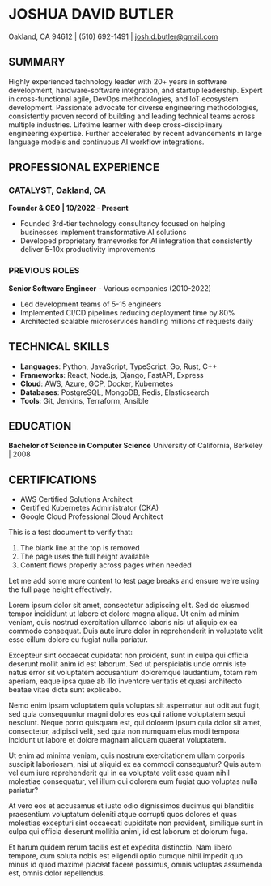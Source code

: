 # JOSHUA DAVID BUTLER

Oakland, CA 94612 | (510) 692-1491 | josh.d.butler@gmail.com

## SUMMARY

Highly experienced technology leader with 20+ years in software development, hardware-software integration, and startup leadership. Expert in cross-functional agile, DevOps methodologies, and IoT ecosystem development. Passionate advocate for diverse engineering methodologies, consistently proven record of building and leading technical teams across multiple industries. Lifetime learner with deep cross-disciplinary engineering expertise. Further accelerated by recent advancements in large language models and continuous AI workflow integrations.

## PROFESSIONAL EXPERIENCE

### CATALYST, Oakland, CA

**Founder & CEO | 10/2022 - Present**

- Founded 3rd-tier technology consultancy focused on helping businesses implement transformative AI solutions
- Developed proprietary frameworks for AI integration that consistently deliver 5-10x productivity improvements

### PREVIOUS ROLES

**Senior Software Engineer** - Various companies (2010-2022)
- Led development teams of 5-15 engineers
- Implemented CI/CD pipelines reducing deployment time by 80%
- Architected scalable microservices handling millions of requests daily

## TECHNICAL SKILLS

- **Languages**: Python, JavaScript, TypeScript, Go, Rust, C++
- **Frameworks**: React, Node.js, Django, FastAPI, Express
- **Cloud**: AWS, Azure, GCP, Docker, Kubernetes
- **Databases**: PostgreSQL, MongoDB, Redis, Elasticsearch
- **Tools**: Git, Jenkins, Terraform, Ansible

## EDUCATION

**Bachelor of Science in Computer Science**
University of California, Berkeley | 2008

## CERTIFICATIONS

- AWS Certified Solutions Architect
- Certified Kubernetes Administrator (CKA)
- Google Cloud Professional Cloud Architect

This is a test document to verify that:
1. The blank line at the top is removed
2. The page uses the full height available
3. Content flows properly across pages when needed

Let me add some more content to test page breaks and ensure we're using the full page height effectively.

Lorem ipsum dolor sit amet, consectetur adipiscing elit. Sed do eiusmod tempor incididunt ut labore et dolore magna aliqua. Ut enim ad minim veniam, quis nostrud exercitation ullamco laboris nisi ut aliquip ex ea commodo consequat. Duis aute irure dolor in reprehenderit in voluptate velit esse cillum dolore eu fugiat nulla pariatur.

Excepteur sint occaecat cupidatat non proident, sunt in culpa qui officia deserunt mollit anim id est laborum. Sed ut perspiciatis unde omnis iste natus error sit voluptatem accusantium doloremque laudantium, totam rem aperiam, eaque ipsa quae ab illo inventore veritatis et quasi architecto beatae vitae dicta sunt explicabo.

Nemo enim ipsam voluptatem quia voluptas sit aspernatur aut odit aut fugit, sed quia consequuntur magni dolores eos qui ratione voluptatem sequi nesciunt. Neque porro quisquam est, qui dolorem ipsum quia dolor sit amet, consectetur, adipisci velit, sed quia non numquam eius modi tempora incidunt ut labore et dolore magnam aliquam quaerat voluptatem.

Ut enim ad minima veniam, quis nostrum exercitationem ullam corporis suscipit laboriosam, nisi ut aliquid ex ea commodi consequatur? Quis autem vel eum iure reprehenderit qui in ea voluptate velit esse quam nihil molestiae consequatur, vel illum qui dolorem eum fugiat quo voluptas nulla pariatur?

At vero eos et accusamus et iusto odio dignissimos ducimus qui blanditiis praesentium voluptatum deleniti atque corrupti quos dolores et quas molestias excepturi sint occaecati cupiditate non provident, similique sunt in culpa qui officia deserunt mollitia animi, id est laborum et dolorum fuga.

Et harum quidem rerum facilis est et expedita distinctio. Nam libero tempore, cum soluta nobis est eligendi optio cumque nihil impedit quo minus id quod maxime placeat facere possimus, omnis voluptas assumenda est, omnis dolor repellendus.
